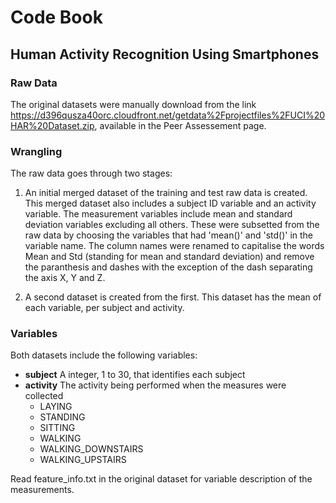 Code Book
===================================================================================================
Human Activity Recognition Using Smartphones
---------------------------------------------------------------------------------------------------

### Raw Data

The original datasets were manually download from the link <a>https://d396qusza40orc.cloudfront.net/getdata%2Fprojectfiles%2FUCI%20HAR%20Dataset.zip</a>, available in the Peer Assessement page.

### Wrangling

The raw data goes through two stages:

1. An initial merged dataset of the training and test raw data is created. This merged dataset also includes a subject ID variable and an activity variable. The measurement variables include mean and standard deviation variables excluding all others. These were subsetted from the raw data by choosing the variables that had 'mean()' and 'std()' in the variable name. The column names were renamed to capitalise the words Mean and Std (standing for mean and standard deviation) and remove the paranthesis and dashes with the exception of the dash separating the axis X, Y and Z.

2. A second dataset is created from the first. This dataset has the mean of each variable, per subject and activity.

### Variables

Both datasets include the following variables:
* **subject** A integer, 1 to 30, that identifies each subject
* **activity** The activity being performed when the measures were collected
	* LAYING
	* STANDING
	* SITTING
	* WALKING
	* WALKING_DOWNSTAIRS
	* WALKING_UPSTAIRS

Read feature_info.txt in the original dataset for variable description of the measurements.